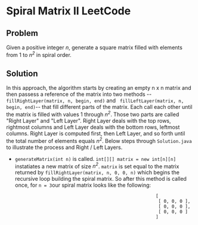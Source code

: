 # Spiral Matrix II LeetCode # 

## Problem ## 

Given a positive integer *n*, generate a square matrix filled with elements from 1 to *n<sup>2</sup>* in spiral order.

## Solution ## 

In this approach, the algorithm starts by creating an empty n x n matrix and then passess a reference of the matrix into two methods -- ``` fillRightLayer(matrix, n, begin, end)``` and ``` fillLeftLayer(matrix, n, begin, end)```-- that fill different parts of the matrix. Each call each other until the matrix is filled with values 1 through *n<sup>2</sup>*. Those two parts are called "Right Layer" and "Left Layer". Right Layer deals with the top rows, rightmost columns and Left Layer deals with the bottom rows, leftmost columns. Right Layer is computed first, then Left Layer, and so forth until the total number of elements equals *n<sup>2</sup>*. Below steps through ``` Solution.java ``` to illustrate the process and Right / Left Layers. 

 - ```generateMatrix(int n)``` is called. ```int[][] matrix = new int[n][n]``` instatiates a new matrix of size *n<sup>2</sup>*. ```matrix``` is set equal to the matrix returned by ```fillRightLayer(matrix, n, 0, 0, n)``` which begins the recursive loop building the spiral matrix. So after this method is called once,  for ```n = 3```our spiral matrix looks like the following:  
```
                                                        [
                                                         [ 0, 0, 0 ],
                                                         [ 0, 0, 0 ],
                                                         [ 0, 0, 0 ]
                                                        ]
```
